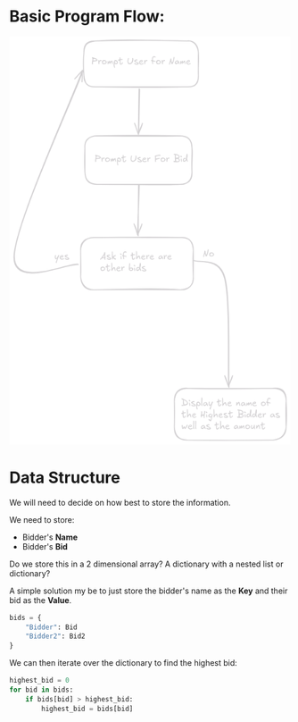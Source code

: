# Basic Program Flow:

![](Pictures/Auction%20Exercise%20-%20Basic%20Program%20Flow.png)

# Data Structure

We will need to decide on how best to store the information.

We need to store:

- Bidder's **Name**
- Bidder's **Bid**

Do we store this in a 2 dimensional array? A dictionary with a nested list or dictionary?

A simple solution my be to just store the bidder's name as the **Key** and their bid as the **Value**.

```python
bids = {
	"Bidder": Bid
	"Bidder2": Bid2	
}
```

We can then iterate over the dictionary to find the highest bid:

```python
highest_bid = 0
for bid in bids:
	if bids[bid] > highest_bid:
		highest_bid = bids[bid]
```